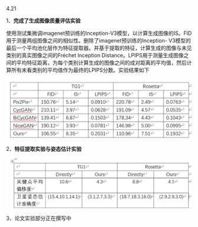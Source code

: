 4.21

1、**完成了生成图像质量评估实验**

​	使用测试集微调imagenet预训练的Inception-V3模型，以计算生成图像的IS。FID用于测量两组图像之间的相似性。删除了imagenet预训练的Inception- V3模型的最后一个平均池化层作为特征提取器。并基于提取的特征，计算生成的图像与未见类别的真实图像之间的Fréchet Inception Distance。LPIPS用于测量生成图像之间的平均特征距离，为每个类别计算生成的图像之间的成对距离的平均值，然后计算所有未看类别的平均值作为最终的LPIPS分数。实验结果如下

![image-20230420215715442](4.21.assets/image-20230420215715442.png)

2、**特征提取实验与姿态估计实验**

![image-20230420215919266](4.21.assets/image-20230420215919266.png)

3、论文实验部分正在撰写中